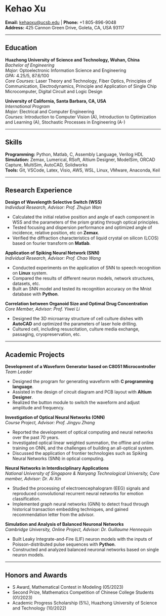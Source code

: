 # Kehao Xu

**Email:** kehaoxu@ucsb.edu | **Phone:** +1 805-896-9048  
**Address:** 425 Cannon Green Drive, Goleta, CA, USA 93117

---

## Education

**Huazhong University of Science and Technology, Wuhan, China**  
*Bachelor of Engineering*  
*Major:* Optoelectronic Information Science and Engineering  
*GPA:* 4.25/5, 87.6/100  
*Core Courses:* Laser Theory and Technology, Fiber Optics, Principles of Communication, Electrodynamics, Principle and Application of Single Chip Microcomputer, Digital Circuit and Logic Design

**University of California, Santa Barbara, CA, USA**  
*International Program*  
*Major:* Electrical and Computer Engineering  
*Courses:* Introduction to Computer Vision (A), Introduction to Optimization and Learning (A), Stochastic Processes in Engineering (A-)

---

## Skills

**Programming:** Python, Matlab, C, Assembly Language, Verilog HDL  
**Simulation:** Zemax, Lumerical, RSoft, Altium Designer, ModelSim, ORCAD Capture, MultiSim, AutoCAD, Solidworks  
**Tools:** Git, VSCode, Latex, Visio, AWS, WSL, Linux, VMware, Anaconda, Keil

---

## Research Experience

**Design of Wavelength Selective Switch (WSS)**  
*Individual Research, Advisor: Prof. Zhujun Wan*  
- Calculated the initial relative position and angle of each component in WSS and the parameters of the prism grating through optical principles.
- Tested focusing and dispersion performance and optimized angle of incidence, relative position, etc on **Zemax**.
- Verified the diffraction characteristics of liquid crystal on silicon (LCOS) based on fourier transform on **Matlab**.

**Application of Spiking Neural Network (SNN)**  
*Individual Research, Advisor: Prof. Chao Wang*  
- Conducted experiments on the application of SNN to speech recognition on **Linux** system.
- Compared the results of different neuron models, network structures, datasets, etc.
- Built an SNN model and tested its recognition accuracy on the Mnist database with **Python**.

**Correlation between Organoid Size and Optimal Drug Concentration**  
*Core Member, Advisor: Prof. Yiwei Li*  
- Designed the 3D microarray structure of cell culture dishes with **AutoCAD** and optimized the parameters of laser hole drilling.
- Cultured cell, including resuscitation, culture media exchange, passaging, cryopreservation, etc.

---

## Academic Projects

**Development of a Waveform Generator based on C8051 Microcontroller**  
*Team Leader*  
- Designed the program for generating waveform with **C programming language**.
- Assisted in the design of circuit diagram and PCB layout with **Altium Designer**.
- Realized the button module to switch the waveform and adjust amplitude and frequency.

**Investigation of Optical Neural Networks (ONN)**  
*Course Project, Advisor: Prof. Jingyu Zhang*  
- Reported the development of optical computing and neural networks over the past 70 years.
- Investigated optical linear weighted summation, the offline and online training on ONN, and the challenges of building an all-optical system.
- Discussed the application of frontier technologies such as Spiking Neural Networks (SNN) in optical computing.

**Neural Networks in Interdisciplinary Applications**  
*National University of Singapore & Nanyang Technological University, Core member, Advisor: Dr. Ai Xin*  
- Studied the processing of electroencephalogram (EEG) signals and reproduced convolutional recurrent neural networks for emotion classification.
- Implemented graph neural networks (GNN) to detect fraud through historical transaction embedding techniques, and gained recommendation letter from the advisor.

**Simulation and Analysis of Balanced Neuronal Networks**  
*Cambridge University, Online Project, Advisor: Dr. Guillaume Hennequin*  
- Built Leaky Integrate-and-Fire (LIF) neuron models with the inputs of Poisson-distributed pulse sequences with **Python**.
- Constructed and analyzed balanced neuronal networks based on single neuron models.

---

## Honors and Awards

- S Award, Mathematical Contest in Modeling (05/2023)
- Second Prize, Mathematics Competition of Chinese College Students (01/2023)
- Academic Progress Scholarship (5%), Huazhong University of Science and Technology (10/2022)
